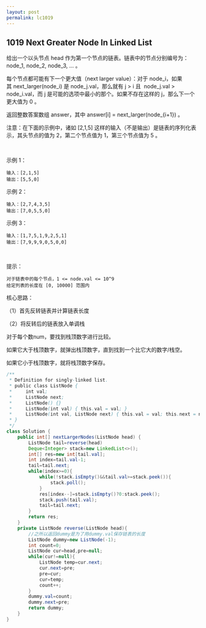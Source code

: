 ```yaml
---
layout: post
permalink: lc1019 
---
```


## 1019 Next Greater Node In Linked List

给出一个以头节点 head 作为第一个节点的链表。链表中的节点分别编号为：node_1, node_2, node_3, ... 。

每个节点都可能有下一个更大值（next larger value）：对于 node_i，如果其 next_larger(node_i) 是 node_j.val，那么就有 j > i 且  node_j.val > node_i.val，而 j 是可能的选项中最小的那个。如果不存在这样的 j，那么下一个更大值为 0 。

返回整数答案数组 answer，其中 answer[i] = next_larger(node_{i+1}) 。

注意：在下面的示例中，诸如 [2,1,5] 这样的输入（不是输出）是链表的序列化表示，其头节点的值为 2，第二个节点值为 1，第三个节点值为 5 。

 

示例 1：

    输入：[2,1,5]
    输出：[5,5,0]

示例 2：

    输入：[2,7,4,3,5]
    输出：[7,0,5,5,0]

示例 3：

    输入：[1,7,5,1,9,2,5,1]
    输出：[7,9,9,9,0,5,0,0]
 

提示：

    对于链表中的每个节点，1 <= node.val <= 10^9
    给定列表的长度在 [0, 10000] 范围内

核心思路：

（1）首先反转链表并计算链表长度

（2）将反转后的链表放入单调栈

对于每个数num，要找到栈顶数字进行比较。

如果它大于栈顶数字，就弹出栈顶数字，直到找到一个比它大的数字/栈空。

如果它小于栈顶数字，就将栈顶数字保存。

```java
/**
 * Definition for singly-linked list.
 * public class ListNode {
 *     int val;
 *     ListNode next;
 *     ListNode() {}
 *     ListNode(int val) { this.val = val; }
 *     ListNode(int val, ListNode next) { this.val = val; this.next = next; }
 * }
 */
class Solution {
    public int[] nextLargerNodes(ListNode head) {
        ListNode tail=reverse(head)
        Deque<Integer> stack=new LinkedList<>();
        int[] res=new int[tail.val];
        int index=tail.val-1;
        tail=tail.next;
        while(index>=0){
            while(!stack.isEmpty()&&tail.val>=stack.peek()){
                stack.poll();
            }
            res[index--]=stack.isEmpty()?0:stack.peek();
            stack.push(tail.val);
            tail=tail.next;
        }
        return res;
    }
    private ListNode reverse(ListNode head){
        //之所以返回dummy是为了用dummy.val保存链表的长度
        ListNode dummy=new ListNode(-1);
        int count=0;
        ListNode cur=head,pre=null;
        while(cur!=null){
            ListNode temp=cur.next;
            cur.next=pre;
            pre=cur;
            cur=temp;
            count++;
        }
        dummy.val=count;
        dummy.next=pre;
        return dummy;
    }
}
```